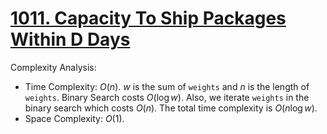 # [1011. Capacity To Ship Packages Within D Days](https://leetcode.com/problems/capacity-to-ship-packages-within-d-days/)


Complexity Analysis:

- Time Complexity: $O(n)$. $w$ is the sum of `weights` and $n$ is the length of `weights`. Binary Search costs $O(\log w)$. Also, we iterate `weights` in the binary search which costs $O(n)$. The total time complexity is $O(n\log w)$.
- Space Complexity: $O(1)$.
